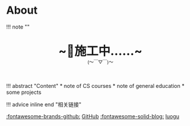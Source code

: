 # About



!!! note "" 
    <br><br>
    <div align="center" style="font-size:32px;font-weight:bold">
        ~🚧施工中……~
    </div>
    <div align="center" style="font-size:12px">
        (～￣▽￣)～
    </div>
    <br><br>

!!! abstract "Content"
	* note of CS courses
	* note of general education
	* some projects

!!! advice inline end "相关链接"
    <div class="flink-list">
    <div class="flink-list-item">
        [:fontawesome-brands-github:](https://github.com/moyuke) [GitHub](https://github.com/moyuke)
		[:fontawesome-solid-blog:](https://lesteryu.blog.luogu.org) [luogu](https://lesteryu.blog.luogu.org)
    </div>
    </div>


    
